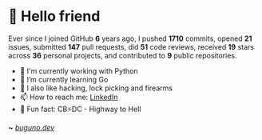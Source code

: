 # 🤖 Hello friend

Ever since I joined GitHub **6** years ago, I pushed **1710** commits, opened **21** issues, submitted **147** pull requests, did **51** code reviews, received **19** stars across **36** personal projects, and contributed to **9** public repositories.

- 🐍 I'm currently working with Python
- 🌱 I’m currently learning Go
- 🔭 I also like hacking, lock picking and firearms
- 📫 How to reach me: [LinkedIn](https://www.linkedin.com/in/brunodesouzabezerra/)
- 🤡 Fun fact: CB⚡DC - Highway to Hell

**~** [_buguno.dev_](https://buguno.dev)
